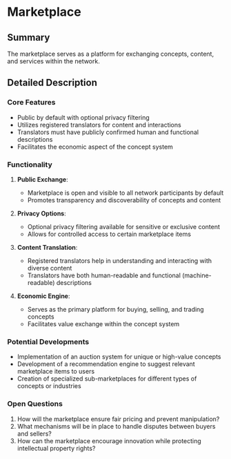 # Marketplace

## Summary
The marketplace serves as a platform for exchanging concepts, content, and services within the network.

## Detailed Description

### Core Features
- Public by default with optional privacy filtering
- Utilizes registered translators for content and interactions
- Translators must have publicly confirmed human and functional descriptions
- Facilitates the economic aspect of the concept system

### Functionality
1. **Public Exchange**:
   - Marketplace is open and visible to all network participants by default
   - Promotes transparency and discoverability of concepts and content

2. **Privacy Options**:
   - Optional privacy filtering available for sensitive or exclusive content
   - Allows for controlled access to certain marketplace items

3. **Content Translation**:
   - Registered translators help in understanding and interacting with diverse content
   - Translators have both human-readable and functional (machine-readable) descriptions

4. **Economic Engine**:
   - Serves as the primary platform for buying, selling, and trading concepts
   - Facilitates value exchange within the concept system

### Potential Developments
- Implementation of an auction system for unique or high-value concepts
- Development of a recommendation engine to suggest relevant marketplace items to users
- Creation of specialized sub-marketplaces for different types of concepts or industries

### Open Questions
1. How will the marketplace ensure fair pricing and prevent manipulation?
2. What mechanisms will be in place to handle disputes between buyers and sellers?
3. How can the marketplace encourage innovation while protecting intellectual property rights?

